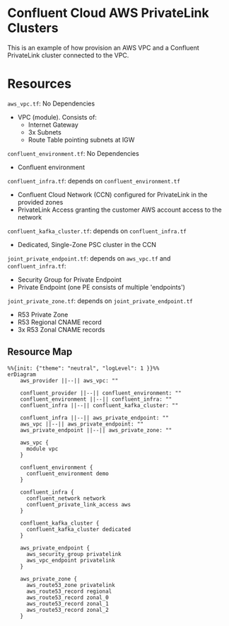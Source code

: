 # Confluent Cloud AWS PrivateLink Clusters

This is an example of how provision an AWS VPC and a Confluent PrivateLink cluster connected to the VPC.

# Resources

`aws_vpc.tf`: No Dependencies
* VPC (module). Consists of:
    * Internet Gateway
    * 3x Subnets
    * Route Table pointing subnets at IGW

`confluent_environment.tf`: No Dependencies
* Confluent environment

`confluent_infra.tf`: depends on `confluent_environment.tf`
* Confluent Cloud Network (CCN) configured for PrivateLink in the provided zones
* PrivateLink Access granting the customer AWS account access to the network

`confluent_kafka_cluster.tf`: depends on `confluent_infra.tf`
* Dedicated, Single-Zone PSC cluster in the CCN

`joint_private_endpoint.tf`: depends on `aws_vpc.tf` and `confluent_infra.tf`:
* Security Group for Private Endpoint
* Private Endpoint (one PE consists of multiple 'endpoints')

`joint_private_zone.tf`: depends on `joint_private_endpoint.tf`
* R53 Private Zone
* R53 Regional CNAME record
* 3x R53 Zonal CNAME records

## Resource Map

```mermaid
%%{init: {"theme": "neutral", "logLevel": 1 }}%%
erDiagram
    aws_provider ||--|| aws_vpc: ""

    confluent_provider ||--|| confluent_environment: ""
    confluent_environment ||--|| confluent_infra: ""
    confluent_infra ||--|| confluent_kafka_cluster: ""

    confluent_infra ||--|| aws_private_endpoint: ""
    aws_vpc ||--|| aws_private_endpoint: ""
    aws_private_endpoint ||--|| aws_private_zone: ""

    aws_vpc {
      module vpc
    }

    confluent_environment {
      confluent_environment demo
    }

    confluent_infra {
      confluent_network network
      confluent_private_link_access aws
    }

    confluent_kafka_cluster {
      confluent_kafka_cluster dedicated
    }

    aws_private_endpoint {
      aws_security_group privatelink
      aws_vpc_endpoint privatelink
    }

    aws_private_zone {
      aws_route53_zone privatelink
      aws_route53_record regional
      aws_route53_record zonal_0
      aws_route53_record zonal_1
      aws_route53_record zonal_2
    }
```